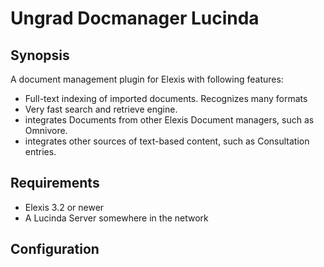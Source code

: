 # Ungrad Docmanager Lucinda

## Synopsis

A document management plugin for Elexis with following features:

 * Full-text indexing of imported documents. Recognizes many formats
 * Very fast search and retrieve engine. 
 * integrates Documents from other Elexis Document managers, such as Omnivore.
 * integrates other sources of text-based content, such as Consultation entries.
 
## Requirements 

 * Elexis 3.2 or newer 
 * A Lucinda Server somewhere in the network
 
## Configuration
 
   
